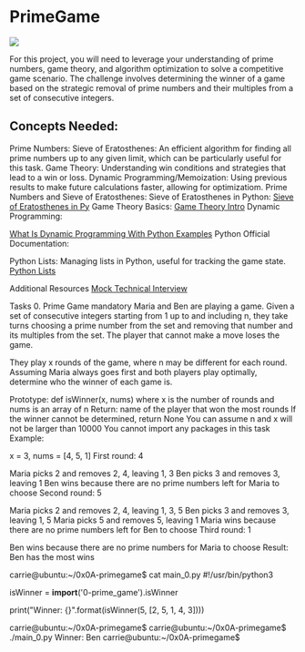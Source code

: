 # PrimeGame
![](https://cdn.educba.com/academy/wp-content/uploads/2019/12/prime-numbers-in-python.jpg.webp)

For this project, you will need to leverage your understanding of prime numbers, game theory, and algorithm optimization to solve a competitive game scenario. The challenge involves determining the winner of a game based on the strategic removal of prime numbers and their multiples from a set of consecutive integers.

## Concepts Needed:
Prime Numbers:
Sieve of Eratosthenes: An efficient algorithm for finding all prime numbers up to any given limit, which can be particularly useful for this task.
Game Theory: Understanding win conditions and strategies that lead to a win or loss.
Dynamic Programming/Memoization: Using previous results to make future calculations faster, allowing for optimizatiom.
Prime Numbers and Sieve of Eratosthenes:
Sieve of Eratosthenes in Python: 
[Sieve of Eratosthenes in Py](https://intranet.alxswe.com/rltoken/sVjdrNQEaErO_qRYsVMTEg)
Game Theory Basics: [Game Theory Intro](https://intranet.alxswe.com/rltoken/lH4z--LnsuXYKh23Ji9Elw)
Dynamic Programming:


[What Is Dynamic Programming With Python Examples](https://intranet.alxswe.com/rltoken/W6T0RxWaFG3GisPxLLNYkQ)
Python Official Documentation:

Python Lists: Managing lists in Python, useful for tracking the game state.
[Python Lists](https://intranet.alxswe.com/rltoken/JTEGXnSDYDp8yblD9y86eg)

Additional Resources
[Mock Technical Interview](https://intranet.alxswe.com/rltoken/h176d28650FiZFWhWw9_Sg)

Tasks
0. Prime Game
mandatory
Maria and Ben are playing a game. Given a set of consecutive integers starting from 1 up to and including n, they take turns choosing a prime number from the set and removing that number and its multiples from the set. The player that cannot make a move loses the game.

They play x rounds of the game, where n may be different for each round. Assuming Maria always goes first and both players play optimally, determine who the winner of each game is.

Prototype: def isWinner(x, nums)
where x is the number of rounds and nums is an array of n
Return: name of the player that won the most rounds
If the winner cannot be determined, return None
You can assume n and x will not be larger than 10000
You cannot import any packages in this task
Example:

x = 3, nums = [4, 5, 1]
First round: 4

Maria picks 2 and removes 2, 4, leaving 1, 3
Ben picks 3 and removes 3, leaving 1
Ben wins because there are no prime numbers left for Maria to choose
Second round: 5

Maria picks 2 and removes 2, 4, leaving 1, 3, 5
Ben picks 3 and removes 3, leaving 1, 5
Maria picks 5 and removes 5, leaving 1
Maria wins because there are no prime numbers left for Ben to choose
Third round: 1

Ben wins because there are no prime numbers for Maria to choose
Result: Ben has the most wins

carrie@ubuntu:~/0x0A-primegame$ cat main_0.py
#!/usr/bin/python3

isWinner = __import__('0-prime_game').isWinner


print("Winner: {}".format(isWinner(5, [2, 5, 1, 4, 3])))

carrie@ubuntu:~/0x0A-primegame$
carrie@ubuntu:~/0x0A-primegame$ ./main_0.py
Winner: Ben
carrie@ubuntu:~/0x0A-primegame$